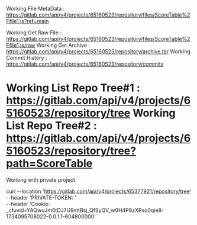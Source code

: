 Working File MetaData : https://gitlab.com/api/v4/projects/65160523/repository/files/ScoreTable%2Ffile1.js?ref=main

Working Get Raw File : https://gitlab.com/api/v4/projects/65160523/repository/files/ScoreTable%2Ffile1.js/raw
Working Get Archive : https://gitlab.com/api/v4/projects/65160523/repository/archive.tar
Working Commit History : https://gitlab.com/api/v4/projects/65160523/repository/commits


Working List Repo Tree#1 : https://gitlab.com/api/v4/projects/65160523/repository/tree
Working List Repo Tree#2 : https://gitlab.com/api/v4/projects/65160523/repository/tree?path=ScoreTable 
=============================

Working with private project

curl --location 'https://gitlab.com/api/v4/projects/65377921/repository/tree' \
--header 'PRIVATE-TOKEN: <token-here>' \
--header 'Cookie: _cfuvid=YAQwuJm6tDJ7U9mtBsj_QfSyQV_w0H4P8zXPso0qie8-1734095708022-0.0.1.1-604800000'
